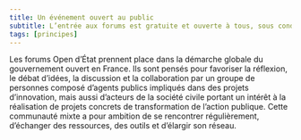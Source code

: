 ```yaml
---
title: Un événement ouvert au public
subtitle: L’entrée aux forums est gratuite et ouverte à tous, sous condition de capacité d’accueil du lieu.
tags: [principes]
---
```


Les forums Open d’État prennent place dans la démarche globale du gouvernement ouvert en France. Ils sont pensés pour favoriser la réflexion, le débat d’idées, la discussion et la collaboration par un groupe de personnes composé d’agents publics impliqués dans des projets d’innovation, mais aussi d’acteurs de la société civile portant un intérêt à la réalisation de projets concrets de transformation de l’action publique. Cette communauté mixte a pour ambition de se rencontrer régulièrement, d’échanger des ressources, des outils et d’élargir son réseau.
